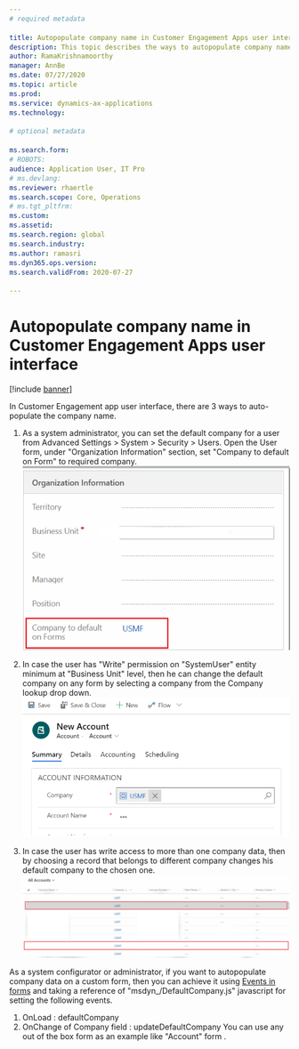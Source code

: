 ```yaml
---
# required metadata

title: Autopopulate company name in Customer Engagement Apps user interface
description: This topic describes the ways to autopopulate company name in Customer Engagement Apps user interface.
author: RamaKrishnamoorthy 
manager: AnnBe
ms.date: 07/27/2020
ms.topic: article
ms.prod: 
ms.service: dynamics-ax-applications
ms.technology: 

# optional metadata

ms.search.form: 
# ROBOTS: 
audience: Application User, IT Pro
# ms.devlang: 
ms.reviewer: rhaertle
ms.search.scope: Core, Operations
# ms.tgt_pltfrm: 
ms.custom: 
ms.assetid: 
ms.search.region: global
ms.search.industry: 
ms.author: ramasri
ms.dyn365.ops.version: 
ms.search.validFrom: 2020-07-27

---
```


# Autopopulate company name in Customer Engagement Apps user interface

[!include [banner](../../includes/banner.md)]

In Customer Engagement app user interface, there are 3 ways to auto-populate the company name.
1) As a system administrator, you can set the default company for a user from  Advanced Settings > System > Security > Users. Open the User form, under "Organization Information" section, set "Company to default on Form" to required company.
![Autopopulate Company name 1](media/autopopulate-company-name-1.png)

2) 	In case the user has "Write" permission on "SystemUser" entity minimum at "Business Unit" level, then he can change the default company on any form by selecting a company from the Company lookup drop down.
![Autopopulate Company name 2](media/autopopulate-company-name-2.png)

3) In case the user has write access to more than one company data, then by choosing a record that belongs to different company changes his default company to the chosen one.
![Autopopulate Company name 3](media/autopopulate-company-name-3.png)


As a system configurator or administrator, if you want to autopopulate company data on a custom form, then you can achieve it using [Events in forms](https://docs.microsoft.com/en-us/powerapps/developer/model-driven-apps/clientapi/events-forms-grids) and taking a reference of "msdyn_/DefaultCompany.js" javascript for setting the following events. 
1) OnLoad : defaultCompany
2) OnChange of Company field : updateDefaultCompany
You can use any out of the box form as an example like "Account" form .
